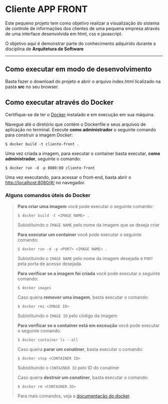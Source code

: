 # Cliente APP FRONT

Este pequeno projeto tem como objetivo realizar a visualização do sistema de controle de informações dos clientes de uma pequena empresa através de uma interface desenvolvida em html, css e javascript.

O objetivo aqui é demonstrar parte do conhecimento adquirido durante a disciplina de **Arquitetura de Software** 

---
## Como executar em modo de desenvolvimento

Basta fazer o download do projeto e abrir o arquivo index.html licalizado na pasta **src** no seu browser.

## Como executar através do Docker

Certifique-se de ter o [Docker](https://docs.docker.com/engine/install/) instalado e em execução em sua máquina.

Navegue até o diretório que contém o Dockerfile e seus arquivos de aplicação no terminal. Execute **como administrador** o seguinte comando para construir a imagem Docker:

```
$ docker build -t cliente-front .
```

Uma vez criada a imagem, para executar o container basta executar, **como administrador**, seguinte o comando:

```
$ docker run -d -p 8080:80 cliente-front
```

Uma vez executando, para acessar o front-end, basta abrir o [http://localhost:8080/#/](http://localhost:8080/#/) no navegador.


### Alguns comandos úteis do Docker

>**Para criar uma imagem** você pode executar o seguinte comando:
>
>```
>$ docker build -t <IMAGE NAME> .
>```
>Subistituindo o `IMAGE NAME` pelo nome da imagem que se deseja criar
>
>**Para executar um container** você pode executar o seguinte comando:
>
>```
>$ docker run -d -p <PORT> <IMAGE NAME> .
>```
>Subistituindo o `IMAGE NAME` pelo nome da imagem desejada e `PORT` pela porta de acesso desejada.
>
>**Para verificar se a imagem foi criada** você pode executar o seguinte comando:
>
>```
>$ docker images
>```
>
> Caso queira **remover uma imagem**, basta executar o comando:
>```
>$ docker rmi <IMAGE ID>
>```
>Subistituindo o `IMAGE ID` pelo código da imagem
>
>**Para verificar se o container está em exceução** você pode executar o seguinte comando:
>
>```
>$ docker container ls --all
>```
>
> Caso queira **parar um conatiner**, basta executar o comando:
>```
>$ docker stop <CONTAINER ID>
>```
>Subistituindo o `CONTAINER ID` pelo ID do conatiner
>
>
> Caso queira **destruir um conatiner**, basta executar o comando:
>```
>$ docker rm <CONTAINER ID>
>```
>Para mais comandos, veja a [documentação do docker](https://docs.docker.com/engine/reference/run/).